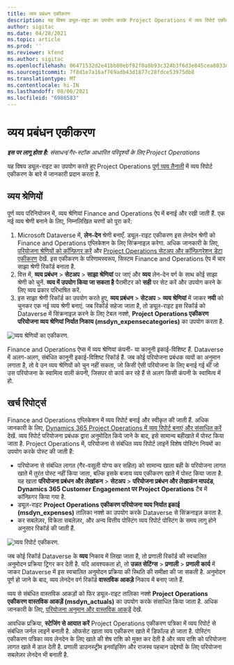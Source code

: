 ```yaml
---
title: व्यय प्रबंधन एकीकरण
description: यह विषय ड्यूल-राइट का उपयोग करके Project Operations में व्यय रिपोर्ट एकीकरण के बारे में जानकारी प्रदान करता है.
author: sigitac
ms.date: 04/28/2021
ms.topic: article
ms.prod: ''
ms.reviewer: kfend
ms.author: sigitac
ms.openlocfilehash: 06471532d2e41bb80ebf92f0a8b93c324b3f6d3e845cea8033d85d291ea237eb
ms.sourcegitcommit: 7f8d1e7a16af769adb43d1877c28fdce53975db8
ms.translationtype: MT
ms.contentlocale: hi-IN
ms.lasthandoff: 08/06/2021
ms.locfileid: "6986583"
---
```

# <a name="expense-management-integration"></a>व्यय प्रबंधन एकीकरण

_**इस पर लागू होता है:** संसाधन/गैर-स्टॉक आधारित परिदृश्यों के लिए Project Operations_

यह विषय ड्यूल-राइट का उपयोग करते हुए Project Operations [पूर्ण व्यय तैनाती](../expense/expense-overview.md) में व्यय रिपोर्ट एकीकरण के बारे में जानकारी प्रदान करता है.

## <a name="expense-categories"></a>व्यय श्रेणियों

पूर्ण व्यय परिनियोजन में, व्यय श्रेणियां Finance and Operations ऐप में बनाई और रखी जाती हैं. एक नई व्यय श्रेणी बनाने के लिए, निम्नलिखित चरणों को पूरा करें:

1. Microsoft Dataverse में, **लेन-देन** श्रेणी बनाएँ. ड्यूल-राइट एकीकरण इस लेनदेन श्रेणी को Finance and Operations एप्लिकेशन के लिए सिंक्रनाइज़ करेगा. अधिक जानकारी के लिए, [परियोजना श्रेणियों को कॉन्फ़िगर करें](/dynamics365/project-operations/project-accounting/configure-project-categories) और [Project Operations सेटअप और कॉन्फ़िगरेशन डेटा एकीकरण](resource-dual-write-setup-integration.md) देखें. इस एकीकरण के परिणामस्वरूप, सिस्टम Finance and Operations ऐप में चार साझा श्रेणी रिकॉर्ड बनाता है.
2. वित्त में, **व्यय प्रबंधन** > **सेटअप** > **साझा श्रेणियां** पर जाएं और **व्यय** लेन-देन वर्ग के साथ कोई साझा श्रेणी को चुनें. **व्यय में उपयोग किया जा सकता है** पैरामीटर को **सही** पर सेट करें और उपयोग करने के लिए व्यय प्रकार परिभाषित करें.
3. इस साझा श्रेणी रिकॉर्ड का उपयोग करते हुए, **व्यय प्रबंधन** > **सेटअप** > **व्यय श्रेणियां** में जाकर **नयी** को चुनकर एक नई व्यय श्रेणी बनाएं. जब रिकॉर्ड सहेजा जाता है, तो ड्यूल-राइट इस रिकॉर्ड को Dataverse में सिंक्रनाइज़ करने के लिए टेबल नक्शे, **Project Operations एकीकरण परियोजना व्यय श्रेणियां निर्यात निकाय (msdyn\_expensecategories)** का उपयोग करता है.

  ![व्यय श्रेणियों का एकीकरण.](./media/DW6ExpenseCategories.png)

Finance and Operations ऐप्स में व्यय श्रेणियां कंपनी- या कानूनी इकाई-विशिष्ट हैं. Dataverse में अलग-अलग, संबंधित कानूनी इकाई-विशिष्ट रिकॉर्ड हैं. जब कोई परियोजना प्रबंधक व्ययों का अनुमान लगाता है, तो वे उन व्यय श्रेणियों को चुन नहीं सकता, जो किसी ऐसी परियोजना के लिए बनाई गई थीं जो उस परियोजना के स्वामित्व वाली कंपनी, जिसपर वो कार्य कर रहे हैं से अलग किसी कंपनी के स्वामित्व में हो. 

## <a name="expense-reports"></a>खर्च रिपोर्ट्स

Finance and Operations एप्लिकेशन में व्यय रिपोर्ट बनाई और स्वीकृत की जाती हैं. अधिक जानकारी के लिए, [Dynamics 365 Project Operations में व्यय रिपोर्ट बनाएं और संसाधित करें](/learn/modules/create-process-expense-reports/) देखें. व्यय रिपोर्ट परियोजना प्रबंधक द्वारा अनुमोदित किये जाने के बाद, इसे सामान्य बहीखाते में पोस्ट किया जाता है. Project Operations में, परियोजना से संबंधित व्यय रिपोर्ट लाइनें विशेष पोस्टिंग नियमों का उपयोग करके पोस्ट की जाती हैं:

  - परियोजना से संबंधित लागत (गैर-वसूली योग्य कर सहित) को सामान्य खाता बही के परियोजना लागत खाते में तुरंत पोस्ट नहीं किया जाता, बल्कि इसके बजाय व्यय एकीकरण खाते में पोस्ट किया जाता है. यह खाता **परियोजना प्रबंधन और लेखांकन** > **सेटअप** > **परियोजना प्रबंधन और लेखाकंन मापदंड**, **Dynamics 365 Customer Engagement पर Project Operations** टैब में कॉन्फ़िगर किया गया है.
  - ड्यूल-राइट **Project Operations एकीकरण परियोजना व्यय निर्यात इकाई (msdyn\_expenses)** तालिका नक्शे का उपयोग करके Dataverse से सिंक्रनाइज़ करता है.
  - कर सबलेज़र, विक्रेता सबलेज़र, और अन्य वित्तीय पोस्टिंग व्यय रिपोर्ट पोस्टिंग के समय लागु होने अनुसार रिकॉर्ड की जाती हैं.

  ![व्यय रिपोर्ट एकीकरण.](./media/DW6ExpenseReports.png)

जब कोई रिकॉर्ड Dataverse के **व्यय** निकाय में लिखा जाता है, तो प्रणाली रिकॉर्ड की स्वचालित अनुमोदन प्रक्रिया ट्रिगर कर देती है. यदि आवश्यकता हो, तो **उन्नत सेटिंग्स** > **प्रणाली** > **प्रणाली कार्य** में जाकर Dataverse में इस स्वचालित अनुमोदन प्रक्रिया की स्थिति की समीक्षा की जा सकती है. अनुमोदन पूर्ण हो जाने के बाद, व्यय लेनदेन वर्ग रिकॉर्ड **वास्तविक आकड़े** निकाय में बनाए जाते हैं.

व्यय से संबंधित वास्तविक आकड़ों को फिर ड्यूल-राइट तालिका नक्शे **Project Operations एकीकरण वास्तविक आकड़ें (msdyn\_actuals)** का उपयोग करके संसाधित किया जाता है. अधिक जानकारी के लिए, [परियोजना अनुमान और वास्तविक आकड़ें](resource-dual-write-estimates-actuals.md) देखें.

आवधिक प्रक्रिया, **स्टेजिंग से आयात करें** Project Operations एकीकरण पत्रिका में व्यय रिपोर्ट से संबंधित जर्नल लाइनें बनाती है. ऑफसेट खाता व्यय एकीकरण खाते में डिफॉल्ड हो जाता है. पोस्टिंग एकीकरण पत्रिका व्यय लेनदेन के लिए खाते की शेष राशि को मुक्त कर देती है और व्यय राशि को परियोजना लागत खाते में डाल देती है. प्रणाली डाउनस्ट्रीम इनवॉइसिंग और राजस्व पहचान उद्देश्यों के लिए परियोजना सबलेज़र लेनदेन भी बनाती है.
